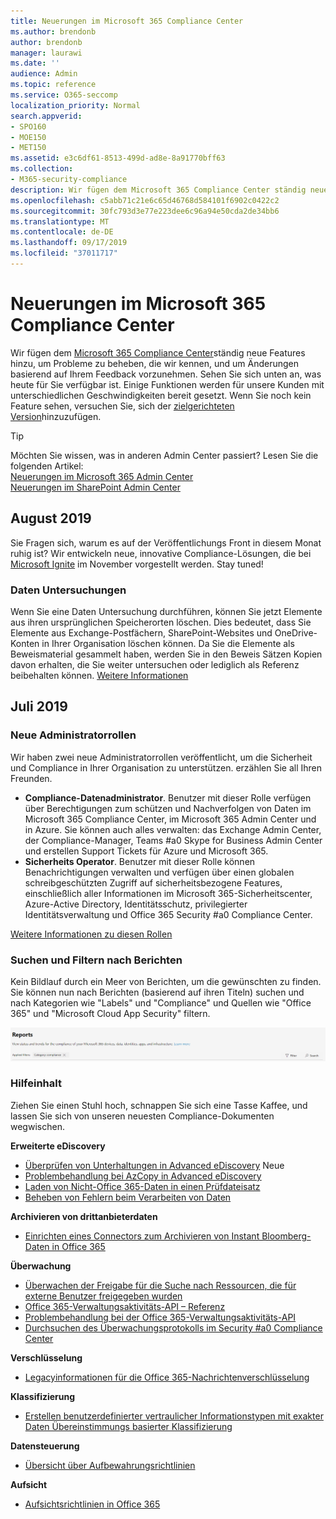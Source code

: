 ```yaml
---
title: Neuerungen im Microsoft 365 Compliance Center
ms.author: brendonb
author: brendonb
manager: laurawi
ms.date: ''
audience: Admin
ms.topic: reference
ms.service: O365-seccomp
localization_priority: Normal
search.appverid:
- SPO160
- MOE150
- MET150
ms.assetid: e3c6df61-8513-499d-ad8e-8a91770bff63
ms.collection:
- M365-security-compliance
description: Wir fügen dem Microsoft 365 Compliance Center ständig neue Features hinzu, um Probleme zu beheben, die wir kennen, und um Änderungen basierend auf Ihrem Feedback vorzunehmen. Finden Sie heraus, was wir bis zu diesem Monat gemacht haben.
ms.openlocfilehash: c5abb71c21e6c65d46768d584101f6902c0422c2
ms.sourcegitcommit: 30fc793d3e77e223dee6c96a94e50cda2de34bb6
ms.translationtype: MT
ms.contentlocale: de-DE
ms.lasthandoff: 09/17/2019
ms.locfileid: "37011717"
---
```

# <a name="whats-new-in-the-microsoft-365-compliance-center"></a>Neuerungen im Microsoft 365 Compliance Center

Wir fügen dem [Microsoft 365 Compliance Center](microsoft-365-compliance-center.md)ständig neue Features hinzu, um Probleme zu beheben, die wir kennen, und um Änderungen basierend auf Ihrem Feedback vorzunehmen. Sehen Sie sich unten an, was heute für Sie verfügbar ist. Einige Funktionen werden für unsere Kunden mit unterschiedlichen Geschwindigkeiten bereit gesetzt. Wenn Sie noch kein Feature sehen, versuchen Sie, sich der [zielgerichteten Version](https://docs.microsoft.com/office365/admin/manage/release-options-in-office-365)hinzuzufügen.

> [!TIP]
> Möchten Sie wissen, was in anderen Admin Center passiert? Lesen Sie die folgenden Artikel:<br>[Neuerungen im Microsoft 365 Admin Center](https://docs.microsoft.com/office365/admin/whats-new-in-preview?view=o365-worldwide)<br>[Neuerungen im SharePoint Admin Center](https://docs.microsoft.com/sharepoint/what-s-new-in-admin-center)

## <a name="august-2019"></a>August 2019

Sie Fragen sich, warum es auf der Veröffentlichungs Front in diesem Monat ruhig ist? Wir entwickeln neue, innovative Compliance-Lösungen, die bei [Microsoft Ignite](https://www.microsoft.com/ignite) im November vorgestellt werden. Stay tuned!

### <a name="data-investigations"></a>Daten Untersuchungen

Wenn Sie eine Daten Untersuchung durchführen, können Sie jetzt Elemente aus ihren ursprünglichen Speicherorten löschen. Dies bedeutet, dass Sie Elemente aus Exchange-Postfächern, SharePoint-Websites und OneDrive-Konten in Ihrer Organisation löschen können. Da Sie die Elemente als Beweismaterial gesammelt haben, werden Sie in den Beweis Sätzen Kopien davon erhalten, die Sie weiter untersuchen oder lediglich als Referenz beibehalten können. [Weitere Informationen](datainvestigations/delete-items-from-original-locations.md)

## <a name="july-2019"></a>Juli 2019

### <a name="new-admin-roles"></a>Neue Administratorrollen

Wir haben zwei neue Administratorrollen veröffentlicht, um die Sicherheit und Compliance in Ihrer Organisation zu unterstützen. erzählen Sie all Ihren Freunden.

- **Compliance-Datenadministrator**. Benutzer mit dieser Rolle verfügen über Berechtigungen zum schützen und Nachverfolgen von Daten im Microsoft 365 Compliance Center, im Microsoft 365 Admin Center und in Azure. Sie können auch alles verwalten: das Exchange Admin Center, der Compliance-Manager, Teams #a0 Skype for Business Admin Center und erstellen Support Tickets für Azure und Microsoft 365.
- **Sicherheits Operator**. Benutzer mit dieser Rolle können Benachrichtigungen verwalten und verfügen über einen globalen schreibgeschützten Zugriff auf sicherheitsbezogene Features, einschließlich aller Informationen im Microsoft 365-Sicherheitscenter, Azure-Active Directory, Identitätsschutz, privilegierter Identitätsverwaltung und Office 365 Security #a0 Compliance Center.

[Weitere Informationen zu diesen Rollen](https://docs.microsoft.com/office365/securitycompliance/permissions-microsoft-365-compliance-security)

### <a name="search-and-filtering-for-reports"></a>Suchen und Filtern nach Berichten

Kein Bildlauf durch ein Meer von Berichten, um die gewünschten zu finden. Sie können nun nach Berichten (basierend auf ihren Titeln) suchen und nach Kategorien wie "Labels" und "Compliance" und Quellen wie "Office 365" und "Microsoft Cloud App Security" filtern.

![Bildschirmaufzeichnung der Such-und Filterschaltflächen für Berichte mit einem angewendeten Filter](media/mcc_report_filtering.png)

### <a name="help-content"></a>Hilfeinhalt

Ziehen Sie einen Stuhl hoch, schnappen Sie sich eine Tasse Kaffee, und lassen Sie sich von unseren neuesten Compliance-Dokumenten wegwischen.

**Erweiterte eDiscovery**
- [Überprüfen von Unterhaltungen in Advanced eDiscovery](compliance20/conversation-review-sets.md) Neue
- [Problembehandlung bei AzCopy in Advanced eDiscovery](compliance20/troubleshooting-azcopy.md)
- [Laden von Nicht-Office 365-Daten in einen Prüfdateisatz](compliance20/load-non-office365-data.md)
- [Beheben von Fehlern beim Verarbeiten von Daten](compliance20/error-remediation.md)

**Archivieren von drittanbieterdaten**
- [Einrichten eines Connectors zum Archivieren von Instant Bloomberg-Daten in Office 365](archive-instant-bloomberg-data.md)

**Überwachung**
- [Überwachen der Freigabe für die Suche nach Ressourcen, die für externe Benutzer freigegeben wurden](use-sharing-auditing.md)
- [Office 365-Verwaltungsaktivitäts-API – Referenz](https://docs.microsoft.com/office/office-365-management-api/office-365-management-activity-api-reference)
- [Problembehandlung bei der Office 365-Verwaltungsaktivitäts-API](https://docs.microsoft.com/office/office-365-management-api/troubleshooting-the-office-365-management-activity-api)
- [Durchsuchen des Überwachungsprotokolls im Security #a0 Compliance Center](search-the-audit-log-in-security-and-compliance.md)

**Verschlüsselung**
- [Legacyinformationen für die Office 365-Nachrichtenverschlüsselung](legacy-information-for-message-encryption.md)

**Klassifizierung**
- [Erstellen benutzerdefinierter vertraulicher Informationstypen mit exakter Daten Übereinstimmungs basierter Klassifizierung](create-custom-sensitive-information-types-with-exact-data-match-based-classification.md)

**Datensteuerung**
- [Übersicht über Aufbewahrungsrichtlinien](retention-policies.md)

**Aufsicht**
- [Aufsichtsrichtlinien in Office 365](supervision-policies.md)